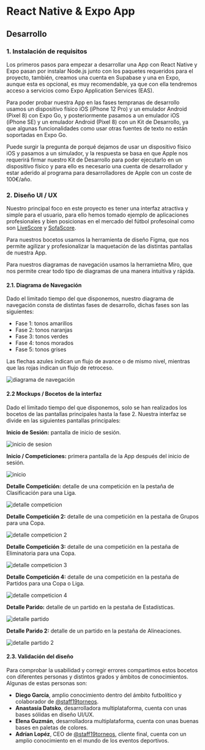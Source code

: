 # React Native & Expo App
## Desarrollo
### 1. Instalación de requisitos

Los primeros pasos para empezar a desarrollar una App con React Native y Expo pasan por instalar Node.js junto con los paquetes requeridos para el proyecto, también, creamos una cuenta en Supabase y una en Expo, aunque esta es opcional, es muy recomendable, ya que con ella tendremos acceso a servicios como Expo Application Services (EAS).

Para poder probar nuestra App en las fases tempranas de desarrollo usamos un dispositivo físico iOS (iPhone 12 Pro) y un emulador Android (Pixel 8) con Expo Go, y posteriormente pasamos a un emulador iOS (iPhone SE) y un emulador Android (Pixel 8) con un Kit de Desarrollo, ya que algunas funcionalidades como usar otras fuentes de texto no están soportadas en Expo Go.

Puede surgir la pregunta de porqué dejamos de usar un dispositivo físico iOS y pasamos a un simulador, y la respuesta se basa en que Apple nos requerirá firmar nuestro Kit de Desarrollo para poder ejecutarlo en un dispositivo físico y para ello es necesario una cuenta de desarrollador y estar aderido al programa para desarrolladores de Apple con un coste de 100€/año.

### 2. Diseño UI / UX
Nuestro principal foco en este proyecto es tener una interfaz atractiva y simple para el usuario, para ello hemos tomado ejemplo de aplicaciones profesionales y bien posicionas en el mercado del fútbol profesoinal como son [LiveScore](https://www.livescore.com/es) y [SofaScore](https://www.sofascore.com/es-la/).

Para nuestros bocetos usamos la herramienta de diseño Figma, que nos permite agilizar y profesionalizar la maquetación de las distintas pantallas de nuestra App.

Para nuestros diagramas de navegación usamos la herramietna Miro, que nos permite crear todo tipo de diagramas de una manera intuitiva y rápida.

#### 2.1. Diagrama de Navegación
Dado el limitado tiempo del que disponemos, nuestro diagrama de navegación consta de distintas fases de desarrollo, dichas fases son las siguientes:

- Fase 1: tonos amarillos
- Fase 2: tonos naranjas
- Fase 3: tonos verdes
- Fase 4: tonos morados
- Fase 5: tonos grises

Las flechas azules indican un flujo de avance o de mismo nivel, mientras que las rojas indican un flujo de retroceso.

![diagrama de navegación](../img/nav-schema/espanol.jpg)

#### 2.2 Mockups / Bocetos de la interfaz
Dado el limitado tiempo del que disponemos, solo se han realizados los bocetos de las pantallas principales hasta la fase 2. Nuestra interfaz se divide en las siguientes pantallas principales:


**Inicio de Sesión:** pantalla de inicio de sesión.

![inicio de sesion](../img/ui/SignIn.png)

**Inicio / Competiciones:** primera pantalla de la App después del inicio de sesión.

![inicio](../img/ui/Competitions.png)

**Detalle Competición:** detalle de una competición en la pestaña de Clasificación para una Liga.

![detalle competicion](../img/ui/CompetitionDetail.png)

**Detalle Competición 2:** detalle de una competición en la pestaña de Grupos para una Copa.

![detalle competicion 2](../img/ui/CompetitionDetail2.png)

**Detalle Competición 3:** detalle de una competición en la pestaña de Eliminatoria para una Copa.

![detalle competicion 3](../img/ui/CompetitionDetail3.png)

**Detalle Competición 4:** detalle de una competición en la pestaña de Partidos para una Copa o Liga.

![detalle competicion 4](../img/ui/CompetitionDetail4.png)

**Detalle Parido:** detalle de un partido en la pestaña de Estadísticas.

![detalle partido](../img/ui/MatchDetail.png)


**Detalle Parido 2:** detalle de un partido en la pestaña de Alineaciones.

![detalle partido 2](../img/ui/MatchDetail2.png)

#### 2.3. Validación del diseño
Para comprobar la usabilidad y corregir errores compartimos estos bocetos con diferentes personas y distintos grados y ámbitos de conocimientos. Algunas de estas personas son:
 - **Diego García**, amplio conocimiento dentro del ámbito futbolítico y colaborador de [@staff19torneos](http://instagram.com/staff19torneos/).
 - **Anastasia Datsko**, desarrolladora multiplataforma, cuenta con unas bases sólidas en diseño UI/UX.
 - **Elena Guzmán**, desarrolladora multiplataforma, cuenta con unas buenas bases en paletas de colores.
 - **Adrían Lopéz**, CEO de [@staff19torneos](http://instagram.com/staff19torneos/), cliente final, cuenta con un amplio conocimiento en el mundo de los eventos deportivos. 